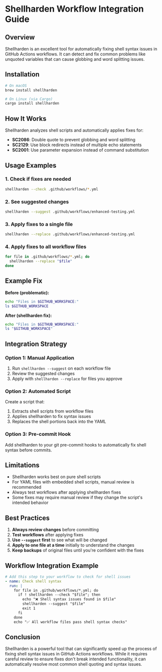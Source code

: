 # Shellharden Workflow Integration Guide

## Overview

Shellharden is an excellent tool for automatically fixing shell syntax issues in GitHub Actions workflows. It can detect
and fix common problems like unquoted variables that can cause globbing and word splitting issues.

## Installation

```bash
# On macOS
brew install shellharden

# On Linux (via Cargo)
cargo install shellharden
```

## How It Works

Shellharden analyzes shell scripts and automatically applies fixes for:

- **SC2086**: Double quote to prevent globbing and word splitting
- **SC2129**: Use block redirects instead of multiple echo statements
- **SC2001**: Use parameter expansion instead of command substitution

## Usage Examples

### 1. Check if fixes are needed

```bash
shellharden --check .github/workflows/*.yml
```

### 2. See suggested changes

```bash
shellharden --suggest .github/workflows/enhanced-testing.yml
```

### 3. Apply fixes to a single file

```bash
shellharden --replace .github/workflows/enhanced-testing.yml
```

### 4. Apply fixes to all workflow files

```bash
for file in .github/workflows/*.yml; do 
  shellharden --replace "$file"
done
```

## Example Fix

**Before (problematic):**

```bash
echo "Files in $GITHUB_WORKSPACE:"
ls $GITHUB_WORKSPACE
```

**After (shellharden fix):**

```bash
echo "Files in $GITHUB_WORKSPACE:"
ls "$GITHUB_WORKSPACE"
```

## Integration Strategy

### Option 1: Manual Application

1. Run `shellharden --suggest` on each workflow file
2. Review the suggested changes
3. Apply with `shellharden --replace` for files you approve

### Option 2: Automated Script

Create a script that:

1. Extracts shell scripts from workflow files
2. Applies shellharden to fix syntax issues
3. Replaces the shell portions back into the YAML

### Option 3: Pre-commit Hook

Add shellharden to your git pre-commit hooks to automatically fix shell syntax before commits.

## Limitations

- Shellharden works best on pure shell scripts
- For YAML files with embedded shell scripts, manual review is recommended
- Always test workflows after applying shellharden fixes
- Some fixes may require manual review if they change the script's intended behavior

## Best Practices

1. **Always review changes** before committing
2. **Test workflows** after applying fixes
3. **Use `--suggest` first** to see what will be changed
4. **Apply to one file at a time** initially to understand the changes
5. **Keep backups** of original files until you're confident with the fixes

## Workflow Integration Example

```yaml
# Add this step to your workflow to check for shell issues
- name: Check shell syntax
  run: |
    for file in .github/workflows/*.yml; do
      if ! shellharden --check "$file"; then
        echo "❌ Shell syntax issues found in $file"
        shellharden --suggest "$file"
        exit 1
      fi
    done
    echo "✅ All workflow files pass shell syntax checks"
```

## Conclusion

Shellharden is a powerful tool that can significantly speed up the process of fixing shell syntax issues in GitHub Actions
workflows. While it requires careful review to ensure fixes don't break intended functionality, it can automatically
resolve most common shell quoting and syntax issues.
